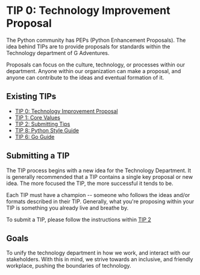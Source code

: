# TIP 0: Technology Improvement Proposal

The Python community has PEPs (Python Enhancement Proposals). The idea behind
TIPs are to provide proposals for standards within the Technology department of
G Adventures.

Proposals can focus on the culture, technology, or processes within our
department. Anyone within our organization can make a proposal, and anyone can
contribute to the ideas and eventual formation of it.

## Existing TIPs

* [TIP 0: Technology Improvement Proposal](https://github.com/gadventures/TIPs/blob/master/tips/tip-0-technology-improvement-proposal.md)
* [TIP 1: Core Values](https://github.com/gadventures/TIPs/blob/master/tips/tip-1-core-values.md)
* [TIP 2: Submitting Tips](https://github.com/gadventures/TIPs/blob/master/tips/tip-2-submitting-tips.md)
* [TIP 8: Python Style Guide](https://github.com/gadventures/TIPs/blob/master/tips/tip-8-python-style-guide.md)
* [TIP 6: Go Guide](https://github.com/gadventures/TIPs/blob/master/tips/tip-6-golang-style-guide.md)

## Submitting a TIP

The TIP process begins with a new idea for the Technology Department. It is
generally recommended that a TIP contains a single key proposal or new idea.
The more focused the TIP, the more successful it tends to be.

Each TIP must have a champion -- someone who follows the ideas and/or formats
described in their TIP. Generally, what you're proposing within your TIP is
something you already live and breathe by.

To submit a TIP, please follow the instructions within [TIP 2](https://github.com/gadventures/TIPs/blob/master/tips/tip-2-submitting-tips.md)

## Goals

To unify the technology department in how we work, and interact with
our stakeholders. With this in mind, we strive towards an inclusive,
and friendly workplace, pushing the boundaries of technology.
